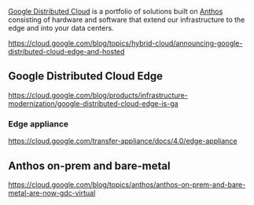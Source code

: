 [Google Distributed Cloud](https://cloud.google.com/distributed-cloud) is a portfolio of solutions built on [Anthos](Anthos)  consisting of hardware and software that extend our infrastructure to the edge and into your data centers. 


https://cloud.google.com/blog/topics/hybrid-cloud/announcing-google-distributed-cloud-edge-and-hosted

## Google Distributed Cloud Edge
https://cloud.google.com/blog/products/infrastructure-modernization/google-distributed-cloud-edge-is-ga


### Edge appliance
https://cloud.google.com/transfer-appliance/docs/4.0/edge-appliance


## Anthos on-prem and bare-metal
https://cloud.google.com/blog/topics/anthos/anthos-on-prem-and-bare-metal-are-now-gdc-virtual